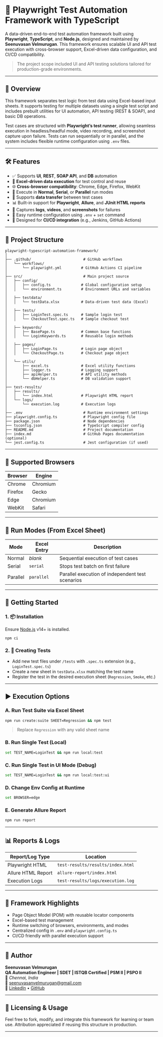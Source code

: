 # 🎯 Playwright Test Automation Framework with TypeScript

A data-driven end-to-end test automation framework built using **Playwright**, **TypeScript**, and **Node.js**, designed and maintained by **Seenuvasan Velmurugan**. This framework ensures scalable UI and API test execution with cross-browser support, Excel-driven data configuration, and CI/CD compatibility.
  
> The project scope included UI and API testing solutions tailored for production-grade environments.

---

## 📌 Overview

This framework separates test logic from test data using Excel-based input sheets. It supports testing for multiple datasets using a single test script and includes prebuilt utilities for UI automation, API testing (REST & SOAP), and basic DB operations.

Test cases are structured with **Playwright’s test runner**, allowing seamless execution in headless/headful mode, video recording, and screenshot capture upon failure. Tests can run sequentially or in parallel, and the system includes flexible runtime configuration using `.env` files.

---

## 🛠️ Features

- ✅ Supports **UI**, **REST**, **SOAP API**, and **DB** automation
- 🎯 **Excel-driven data execution** for test control and reuse
- 🌐 **Cross-browser compatibility**: Chrome, Edge, Firefox, WebKit
- 🧪 Execute in **Normal**, **Serial**, or **Parallel** run modes
- 🔄 Supports **data transfer** between test cases
- 📊 Built-in support for **Playwright**, **Allure**, and **JUnit HTML reports**
- 📂 Captures **logs**, **videos**, and **screenshots** for failures
- 🧩 Easy runtime configuration using `.env` + `set` command
- 🔧 Designed for **CI/CD integration** (e.g., Jenkins, GitHub Actions)

---

## 📂 Project Structure

```
playwright-typescript-automation-framework/
│
├── .github/                        # GitHub workflows
│   └── workflows/
│       └── playwright.yml         # GitHub Actions CI pipeline
│
├── src/                            # Main project source
│   ├── config/
│   │   ├── config.ts              # Global configuration setup
│   │   └── environment.ts         # Environment URLs and variables
│
│   ├── testdata/
│   │   └── testData.xlsx          # Data-driven test data (Excel)
│
│   ├── tests/
│   │   ├── LoginTest.spec.ts      # Sample login test
│   │   └── CheckoutTest.spec.ts   # Sample checkout test
│
│   ├── keywords/
│   │   ├── BasePage.ts            # Common base functions
│   │   └── LoginKeywords.ts       # Reusable login methods
│
│   ├── pages/
│   │   ├── LoginPage.ts           # Login page object
│   │   └── CheckoutPage.ts        # Checkout page object
│
│   └── utils/
│       ├── excel.ts               # Excel utility functions
│       ├── logger.ts              # Logging support
│       ├── apiHelper.ts           # API utility methods
│       └── dbHelper.ts            # DB validation support
│
├── test-results/
│   ├── results/
│   │   └── index.html             # Playwright HTML report
│   └── logs/
│       └── execution.log          # Execution logs
│
├── .env                            # Runtime environment settings
├── playwright.config.ts            # Playwright config file
├── package.json                    # Node dependencies
├── tsconfig.json                   # TypeScript compiler config
├── README.md                       # Project documentation
├── index.md                        # GitHub Pages documentation (optional)
└── jest.config.ts                  # Jest configuration (if used)
```

---

## 🧪 Supported Browsers

| Browser  | Engine   |
|----------|----------|
| Chrome   | Chromium |
| Firefox  | Gecko    |
| Edge     | Chromium |
| WebKit   | Safari   |

---

## 🔀 Run Modes (From Excel Sheet)

| Mode     | Excel Entry | Description                                        |
|----------|-------------|----------------------------------------------------|
| Normal   | *blank*     | Sequential execution of test cases                |
| Serial   | `serial`    | Stops test batch on first failure                 |
| Parallel | `parallel`  | Parallel execution of independent test scenarios  |

---

## 🚀 Getting Started

### 1. 📦 Installation

Ensure [Node.js](https://nodejs.org/) v14+ is installed.

```bash
npm ci
````

### 2. 🧪 Creating Tests

* Add new test files under `/tests` with `.spec.ts` extension (e.g., `LoginTest.spec.ts`)
* Create a new sheet in `testData.xlsx` matching the test name
* Register the test in the desired execution sheet (`Regression`, `Smoke`, etc.)

---

## ▶️ Execution Options

### A. Run Test Suite via Excel Sheet

```bash
npm run create:suite SHEET=Regression && npm test
```

> Replace `Regression` with any valid sheet name

### B. Run Single Test (Local)

```bash
set TEST_NAME=LoginTest && npm run local:test
```

### C. Run Single Test in UI Mode (Debug)

```bash
set TEST_NAME=LoginTest && npm run local:test:ui
```

### D. Change Env Config at Runtime

```bash
set BROWSER=edge
```

### E. Generate Allure Report

```bash
npm run report
```

---

## 📊 Reports & Logs

| Report/Log Type    | Location                          |
| ------------------ | --------------------------------- |
| Playwright HTML    | `test-results/results/index.html` |
| Allure HTML Report | `allure-report/index.html`        |
| Execution Logs     | `test-results/logs/execution.log` |

---

## 🧠 Framework Highlights

* Page Object Model (POM) with reusable locator components
* Excel-based test management
* Runtime switching of browsers, environments, and modes
* Centralized config in `.env` and `playwright.config.ts`
* CI/CD friendly with parallel execution support

---

## 📌 Author

**Seenuvasan Velmurugan**  
**QA Automation Engineer | SDET | ISTQB Certified | PSM II | PSPO II**  
📍 *Chennai, India*  
📧 [seenuvasanvelmurugan@gmail.com](mailto:seenuvasanvelmurugan@gmail.com)  
🔗 [LinkedIn](https://www.linkedin.com/in/seenuvasan-velmurugan-professional-social-profile) • [GitHub](https://github.com/Seenuvasan91)

---

## 🤝 Licensing & Usage

Feel free to fork, modify, and integrate this framework for learning or team use. Attribution appreciated if reusing this structure in production.

---
